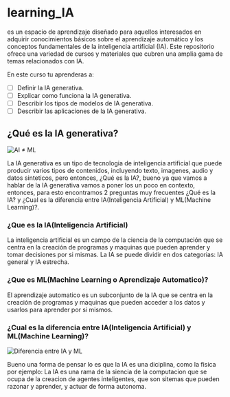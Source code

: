 # **learning_IA**
es un espacio de aprendizaje diseñado para aquellos interesados en adquirir conocimientos básicos sobre el aprendizaje automático y los conceptos fundamentales de la inteligencia artificial (IA). Este repositorio ofrece una variedad de cursos y materiales que cubren una amplia gama de temas relacionados con IA.

En este curso tu aprenderas a:
- [ ] Definir la IA generativa.
- [ ] Explicar como funciona la IA generativa.
- [ ] Describir los tipos de modelos de IA generativa.
- [ ] Describir las aplicaciones de la IA generativa.

## **¿Qué es la IA generativa?**
![AI ≠ ML](https://miro.medium.com/v2/resize:fit:720/format:webp/1*9m4_3oqwEMcaiFRO8rC4Nw.png)

La IA generativa es un tipo de tecnologia de inteligencia artificial que puede producir varios tipos de contenidos, incluyendo texto, imagenes, audio y datos sinteticos, pero entonces, ¿Qué es la IA?, bueno ya que vamos a hablar de la IA generativa vamos a poner los un poco en contexto, entonces, para esto encontramos 2 preguntas muy frecuentes ¿Qué es la IA? y ¿Cual es la diferencia entre IA(Inteligencia Artificial) y ML(Machine Learning)?.

### **¿Que es la IA(Inteligencia Artificial)**
La inteligencia artificial es un campo de la ciencia de la computación que se centra en la creación de programas y maquinas que pueden aprender y tomar decisiones por si mismas. La IA se puede dividir en dos categorias: IA general y IA estrecha.

### **¿Que es ML(Machine Learning o Aprendizaje Automatico)?**
El aprendizaje automatico es un subconjunto de la IA que se centra en la creación de programas y maquinas que pueden acceder a los datos y usarlos para aprender por si mismos.

### **¿Cual es la diferencia entre IA(Inteligencia Artificial) y ML(Machine Learning)?**
![Diferencia entre IA y ML](https://miro.medium.com/v2/resize:fit:640/format:webp/0*Q3PICBlib-932hhH.png)

Bueno una forma de pensar lo es que la IA es una diciplina, como la fisica por ejemplo: La IA es una rama de la siencia de la computacion que se ocupa de la creacion de agentes inteligentes, que son sitemas que pueden razonar y aprender, y actuar de forma autonoma.